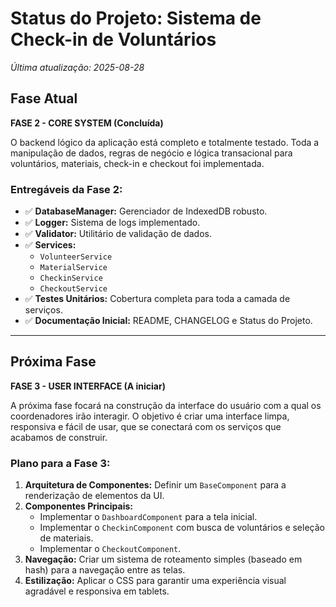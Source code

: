 # Status do Projeto: Sistema de Check-in de Voluntários

*Última atualização: 2025-08-28*

## Fase Atual

**FASE 2 - CORE SYSTEM (Concluída)**

O backend lógico da aplicação está completo e totalmente testado. Toda a manipulação de dados, regras de negócio e lógica transacional para voluntários, materiais, check-in e checkout foi implementada.

### Entregáveis da Fase 2:

- ✅ **DatabaseManager:** Gerenciador de IndexedDB robusto.
- ✅ **Logger:** Sistema de logs implementado.
- ✅ **Validator:** Utilitário de validação de dados.
- ✅ **Services:**
  - `VolunteerService`
  - `MaterialService`
  - `CheckinService`
  - `CheckoutService`
- ✅ **Testes Unitários:** Cobertura completa para toda a camada de serviços.
- ✅ **Documentação Inicial:** README, CHANGELOG e Status do Projeto.

---

## Próxima Fase

**FASE 3 - USER INTERFACE (A iniciar)**

A próxima fase focará na construção da interface do usuário com a qual os coordenadores irão interagir. O objetivo é criar uma interface limpa, responsiva e fácil de usar, que se conectará com os serviços que acabamos de construir.

### Plano para a Fase 3:

1.  **Arquitetura de Componentes:** Definir um `BaseComponent` para a renderização de elementos da UI.
2.  **Componentes Principais:**
    - Implementar o `DashboardComponent` para a tela inicial.
    - Implementar o `CheckinComponent` com busca de voluntários e seleção de materiais.
    - Implementar o `CheckoutComponent`.
3.  **Navegação:** Criar um sistema de roteamento simples (baseado em hash) para a navegação entre as telas.
4.  **Estilização:** Aplicar o CSS para garantir uma experiência visual agradável e responsiva em tablets.
